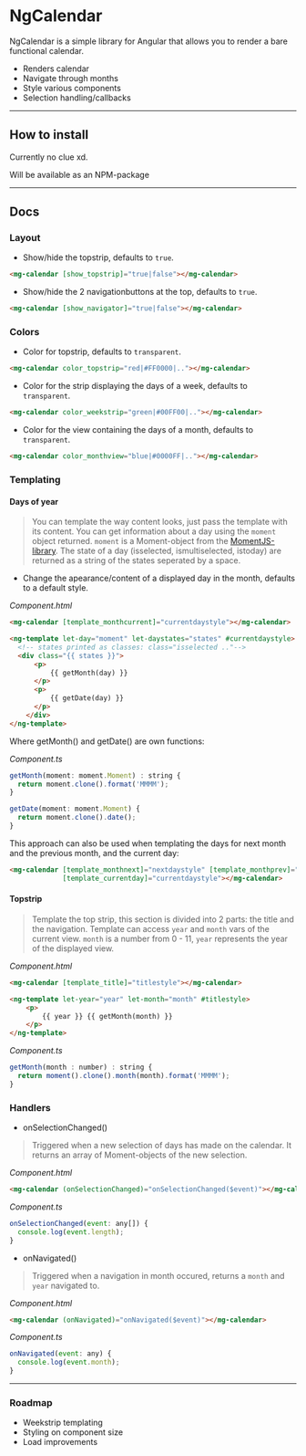 # NgCalendar
NgCalendar is a simple library for Angular that allows you to render a bare functional calendar.

* Renders calendar
* Navigate through months
* Style various components
* Selection handling/callbacks

***

## How to install

Currently no clue xd.

Will be available as an NPM-package

***

## Docs

### Layout

* Show/hide the topstrip, defaults to `true`.
```html
<mg-calendar [show_topstrip]="true|false"></mg-calendar>
```

* Show/hide the 2 navigationbuttons at the top, defaults to `true`.
```html
<mg-calendar [show_navigator]="true|false"></mg-calendar>
```

### Colors

* Color for topstrip, defaults to `transparent`.
```html
<mg-calendar color_topstrip="red|#FF0000|.."></mg-calendar>
```

* Color for the strip displaying the days of a week, defaults to `transparent`.
```html
<mg-calendar color_weekstrip="green|#00FF00|.."></mg-calendar>
```

* Color for the view containing the days of a month, defaults to `transparent`.
```html
<mg-calendar color_monthview="blue|#0000FF|.."></mg-calendar>
```

### Templating

#### Days of year
>You can template the way content looks, just pass the template with its content. You can get information about a day using the `moment` object returned. `moment` is a Moment-object from the [MomentJS-library](https://momentjs.com/).
>The state of a day (isselected, ismultiselected, istoday) are returned as a string of the states seperated by a space.

* Change the apearance/content of a displayed day in the month, defaults to a default style.

*Component.html*
```html
<mg-calendar [template_monthcurrent]="currentdaystyle"></mg-calendar>

<ng-template let-day="moment" let-daystates="states" #currentdaystyle>
  <!-- states printed as classes: class="isselected .."-->  
  <div class="{{ states }}">
      <p>
          {{ getMonth(day) }}
      </p>
      <p>
          {{ getDate(day) }}
      </p>
    </div>
</ng-template>
```
Where getMonth() and getDate() are own functions:

*Component.ts*
```javascript
getMonth(moment: moment.Moment) : string {
  return moment.clone().format('MMMM');
}

getDate(moment: moment.Moment) {
  return moment.clone().date();
}
```
This approach can also be used when templating the days for next month and the previous month, and the current day:
```html
<mg-calendar [template_monthnext]="nextdaystyle" [template_monthprev]="prevdaystyle"
             [template_currentday]="currentdaystyle"></mg-calendar>
```

#### Topstrip
> Template the top strip, this section is divided into 2 parts: the title and the navigation. Template can access `year` and `month` vars of the current view. `month` is a number from 0 - 11, `year` represents the year of the displayed view.

*Component.html*
```html
<mg-calendar [template_title]="titlestyle"></mg-calendar>

<ng-template let-year="year" let-month="month" #titlestyle>
    <p>
        {{ year }} {{ getMonth(month) }}
    </p>
</ng-template>
```

*Component.ts*
```javascript
getMonth(month : number) : string {
  return moment().clone().month(month).format('MMMM');
}
```

### Handlers

* onSelectionChanged()
> Triggered when a new selection of days has made on the calendar. It returns an array of Moment-objects of the new selection.

*Component.html*
```html
<mg-calendar (onSelectionChanged)="onSelectionChanged($event)"></mg-calendar>
```

*Component.ts*
```javascript
onSelectionChanged(event: any[]) {
  console.log(event.length);
}
```

* onNavigated()
> Triggered when a navigation in month occured, returns a `month` and `year` navigated to.

*Component.html*
```html
<mg-calendar (onNavigated)="onNavigated($event)"></mg-calendar>
```

*Component.ts*
```javascript
onNavigated(event: any) {
  console.log(event.month);
}
```

***

### Roadmap
* Weekstrip templating
* Styling on component size
* Load improvements
